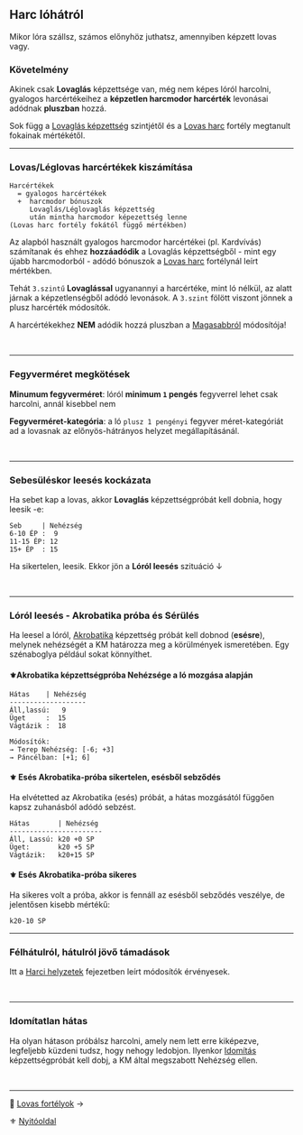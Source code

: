## Harc lóhátról

Mikor lóra szállsz, számos előnyhöz juthatsz, amennyiben képzett lovas vagy.

### Követelmény

Akinek csak **Lovaglás** képzettsége van, még nem képes lóról harcolni, gyalogos harcértékeihez a **képzetlen harcmodor harcérték** levonásai adódnak **pluszban** hozzá.

Sok függ a [Lovaglás képzettség](kepzettsegek.szekunder/lovaglas.md) szintjétől és a [Lovas harc](fortelyok.harci/lovas_harc.md) fortély megtanult fokainak mértékétől.

---
### Lovas/Léglovas harcértékek kiszámítása

```
Harcértékek
  = gyalogos harcértékek
  +  harcmodor bónuszok
     Lovaglás/Léglovaglás képzettség
     után mintha harcmodor képezettség lenne
(Lovas harc fortély fokától függő mértékben)
```

Az alapból használt gyalogos harcmodor harcértékei (pl. Kardvívás) számítanak és ehhez **hozzáadódik** a Lovaglás képzettségből - mint egy újabb harcmodorból - adódó bónuszok a [Lovas harc](fortelyok.harci/lovas_harc.md) fortélynál leírt mértékben.

Tehát `3.szintű` **Lovaglással** ugyanannyi a harcértéke, mint ló nélkül, az alatt járnak a képzetlenségből adódó levonások. A `3.szint` fölött viszont jönnek a plusz harcérték módosítók.

A harcértékekhez **NEM** adódik hozzá pluszban a [Magasabbról](065_01_harci_helyzetek.md#magasabbról) módosítója!

<br />

---
### Fegyverméret megkötések

**Minumum fegyverméret**: lóról **minimum `1` pengés** fegyverrel lehet csak harcolni, annál kisebbel nem

**Fegyverméret-kategória**: a ló `plusz 1 pengényi` fegyver méret-kategóriát ad a lovasnak az előnyös-hátrányos helyzet megállapításánál.

<br />

---
### Sebesüléskor leesés kockázata

Ha sebet kap a lovas, akkor **Lovaglás** képzettségpróbát kell dobnia, hogy leesik -e:

```
Seb     | Nehézség
6-10 ÉP :  9
11-15 ÉP: 12
15+ ÉP  : 15
```

Ha sikertelen, leesik. Ekkor jön a **Lóról leesés** szituáció ↓

<br />

---
### Lóról leesés - Akrobatika próba és Sérülés

Ha leesel a lóról, [Akrobatika](kepzettsegek.primer.altalanos/akrobatika.md) képzettség próbát kell dobnod (**esésre**), melynek nehézségét a KM határozza meg a körülmények ismeretében.  Egy szénaboglya például sokat könnyíthet.

#### ⚜️Akrobatika képzettségpróba Nehézsége a ló mozgása alapján

```
Hátas    | Nehézség
-------------------
Áll,lassú:   9
Üget     :  15
Vágtázik :  18

Módosítók:
→ Terep Nehézség: [-6; +3]
→ Páncélban: [+1; 6]
```

#### ⚜️ Esés Akrobatika-próba sikertelen, esésből sebződés

Ha elvétetted az Akrobatika (esés) próbát, a hátas mozgásától függően kapsz zuhanásból adódó sebzést.

```
Hátas       | Nehézség
-----------------------
Áll, Lassú: k20 +0 SP
Üget:       k20 +5 SP
Vágtázik:   k20+15 SP
```

#### ⚜️ Esés Akrobatika-próba sikeres

Ha sikeres volt a próba, akkor is fennáll az esésből sebződés veszélye, de jelentősen kisebb mértékű:

```
k20-10 SP
```

---
### Félhátulról, hátulról jövő támadások

Itt a [Harci helyzetek](065_01_harci_helyzetek.md) fejezetben leírt módosítók érvényesek.

<br />

---
### Idomítatlan hátas

Ha olyan hátason próbálsz harcolni, amely nem lett erre kiképezve, legfeljebb küzdeni tudsz, hogy nehogy ledobjon. Ilyenkor [Idomítás](kepzettsegek.szekunder/idomitas.md) képzettségpróbát kell dobj, a KM által megszabott Nehézség ellen.

<br />

---

🔗 [Lovas fortélyok](067_02_lovas_leglovas_fortelyok.md) →

⚜️ [Nyitóoldal](start.md#6-harcrendszer-%EF%B8%8F)
